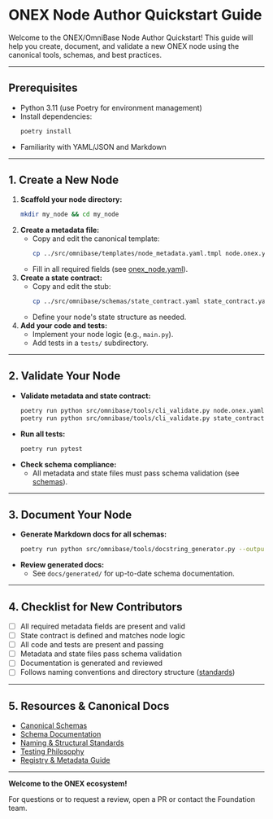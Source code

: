 <!-- === OmniNode:Metadata ===
author: OmniNode Team
copyright: OmniNode.ai
created_at: '2025-05-28T12:40:27.012631'
description: Stamped by ONEX
entrypoint: python://quickstart.md
hash: da4c68dd51783826c596ceff71d95ce8a89f41afda2903f37588b350b0ca10ca
last_modified_at: '2025-05-29T11:50:15.283184+00:00'
lifecycle: active
meta_type: tool
metadata_version: 0.1.0
name: quickstart.md
namespace: omnibase.quickstart
owner: OmniNode Team
protocol_version: 0.1.0
runtime_language_hint: python>=3.11
schema_version: 0.1.0
state_contract: state_contract://default
tools: null
uuid: 1680469e-7c76-4369-a7be-898753293457
version: 1.0.0

<!-- === /OmniNode:Metadata === -->


# ONEX Node Author Quickstart Guide

Welcome to the ONEX/OmniBase Node Author Quickstart! This guide will help you create, document, and validate a new ONEX node using the canonical tools, schemas, and best practices.

---

## Prerequisites
- Python 3.11 (use Poetry for environment management)
- Install dependencies:
  ```bash
  poetry install
  ```
- Familiarity with YAML/JSON and Markdown

---

## 1. Create a New Node

1. **Scaffold your node directory:**
   ```bash
   mkdir my_node && cd my_node
   ```
2. **Create a metadata file:**
   - Copy and edit the canonical template:
     ```bash
     cp ../src/omnibase/templates/node_metadata.yaml.tmpl node.onex.yaml
     ```
   - Fill in all required fields (see [onex_node.yaml](../src/omnibase/schemas/onex_node.yaml)).
3. **Create a state contract:**
   - Copy and edit the stub:
     ```bash
     cp ../src/omnibase/schemas/state_contract.yaml state_contract.yaml
     ```
   - Define your node's state structure as needed.
4. **Add your code and tests:**
   - Implement your node logic (e.g., `main.py`).
   - Add tests in a `tests/` subdirectory.

---

## 2. Validate Your Node

- **Validate metadata and state contract:**
  ```bash
  poetry run python src/omnibase/tools/cli_validate.py node.onex.yaml
  poetry run python src/omnibase/tools/cli_validate.py state_contract.yaml
  ```
- **Run all tests:**
  ```bash
  poetry run pytest
  ```
- **Check schema compliance:**
  - All metadata and state files must pass schema validation (see [schemas](../src/omnibase/schemas/)).

---

## 3. Document Your Node

- **Generate Markdown docs for all schemas:**
  ```bash
  poetry run python src/omnibase/tools/docstring_generator.py --output-dir docs/generated --verbose
  ```
- **Review generated docs:**
  - See `docs/generated/` for up-to-date schema documentation.

---

## 4. Checklist for New Contributors

- [ ] All required metadata fields are present and valid
- [ ] State contract is defined and matches node logic
- [ ] All code and tests are present and passing
- [ ] Metadata and state files pass schema validation
- [ ] Documentation is generated and reviewed
- [ ] Follows naming conventions and directory structure ([standards](./standards.md))

---

## 5. Resources & Canonical Docs
- [Canonical Schemas](../src/omnibase/schemas/)
- [Schema Documentation](./generated/)
- [Naming & Structural Standards](./standards.md)
- [Testing Philosophy](./testing.md)
- [Registry & Metadata Guide](./registry.md)

---

**Welcome to the ONEX ecosystem!**

For questions or to request a review, open a PR or contact the Foundation team.
